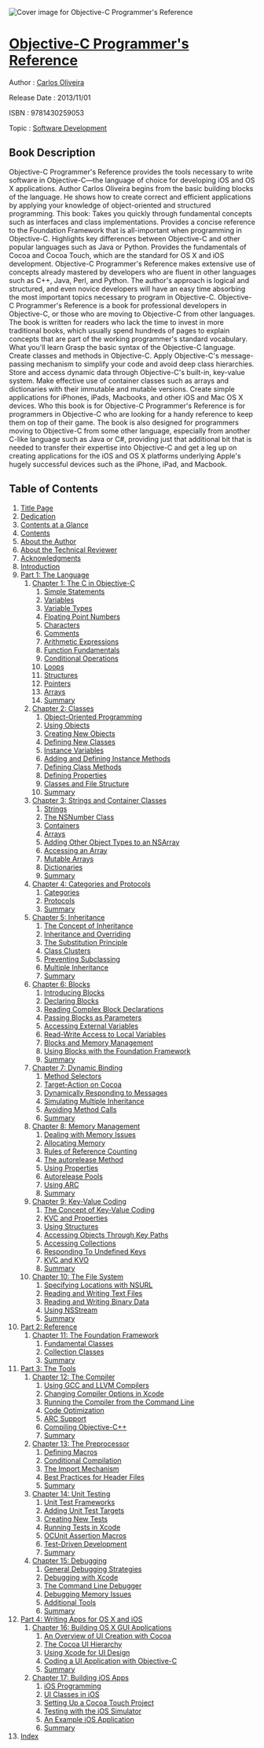 ![Cover image for Objective-C Programmer&#39;s Reference](https://imgdetail.ebookreading.net/cover/cover/software_development/EB9781430259053.jpg)

[Objective-C Programmer&#39;s Reference](https://ebookreading.net/view/book/Objective-C+Programmer%26%2339%3Bs+Reference-EB9781430259053_1.html "Objective-C Programmer&#39;s Reference")
====================================================================================================================

Author : [Carlos Oliveira](https://ebookreading.net/search/author/Carlos+Oliveira)

Release Date : 2013/11/01

ISBN : 9781430259053

Topic : [Software Development](https://ebookreading.net/search/category/software-development)

Book Description
-----------------

Objective-C Programmer's Reference provides the tools necessary to write software in Objective-C—the language of choice for developing iOS and OS X applications. Author Carlos Oliveira begins from the basic building blocks of the language. He shows how to create correct and efficient applications by applying your knowledge of object-oriented and structured programming. This book:
Takes you quickly through fundamental concepts such as interfaces and class implementations.
Provides a concise reference to the Foundation Framework that is all-important when programming in Objective-C.
Highlights key differences between Objective-C and other popular languages such as Java or Python.
Provides the fundamentals of Cocoa and Cocoa Touch, which are the standard for OS X and iOS development.
Objective-C Programmer's Reference makes extensive use of concepts already mastered by developers who are fluent in other languages such as C++, Java, Perl, and Python. The author's approach is logical and structured, and even novice developers will have an easy time absorbing the most important topics necessary to program in Objective-C.
Objective-C Programmer's Reference is a book for professional developers in Objective-C, or those who are moving to Objective-C from other languages. The book is written for readers who lack the time to invest in more traditional books, which usually spend hundreds of pages to explain concepts that are part of the working programmer's standard vocabulary.
What you'll learn
Grasp the basic syntax of the Objective-C language.
Create classes and methods in Objective-C.
Apply Objective-C's message-passing mechanism to simplify your code and avoid deep class hierarchies.
Store and access dynamic data through Objective-C's built-in, key-value system.
Make effective use of container classes such as arrays and dictionaries with their immutable and mutable versions.
Create simple applications for iPhones, iPads, Macbooks, and other iOS and Mac OS X devices.
Who this book is for
Objective-C Programmer's Reference is for programmers in Objective-C who are looking for a handy reference to keep them on top of their game. The book is also designed for programmers moving to Objective-C from some other language, especially from another C-like language such as Java or C#, providing just that additional bit that is needed to transfer their expertise into Objective-C and get a leg up on creating applications for the iOS and OS X platforms underlying Apple's hugely successful devices such as the iPhone, iPad, and Macbook.
              
Table of Contents
-----------------

1. [Title Page](https://ebookreading.net/view/book/Objective-C+Programmer%26%2339%3Bs+Reference-EB9781430259053_2.html)
1. [Dedication](https://ebookreading.net/view/book/Objective-C+Programmer%26%2339%3Bs+Reference-EB9781430259053_4.html)
1. [Contents at a Glance](https://ebookreading.net/view/book/Objective-C+Programmer%26%2339%3Bs+Reference-EB9781430259053_5.html)
1. [Contents](https://ebookreading.net/view/book/Objective-C+Programmer%26%2339%3Bs+Reference-EB9781430259053_6.html)
1. [About the Author](https://ebookreading.net/view/book/Objective-C+Programmer%26%2339%3Bs+Reference-EB9781430259053_7.html)
1. [About the Technical Reviewer](https://ebookreading.net/view/book/Objective-C+Programmer%26%2339%3Bs+Reference-EB9781430259053_8.html)
1. [Acknowledgments](https://ebookreading.net/view/book/Objective-C+Programmer%26%2339%3Bs+Reference-EB9781430259053_9.html)
1. [Introduction](https://ebookreading.net/view/book/Objective-C+Programmer%26%2339%3Bs+Reference-EB9781430259053_10.html)
1. [Part 1: The Language](https://ebookreading.net/view/book/Objective-C+Programmer%26%2339%3Bs+Reference-EB9781430259053_11.html)
    1. [Chapter 1: The C in Objective-C](https://ebookreading.net/view/book/Objective-C+Programmer%26%2339%3Bs+Reference-EB9781430259053_12.html)
        1. [Simple Statements](https://ebookreading.net/view/book/Objective-C+Programmer%26%2339%3Bs+Reference-EB9781430259053_12.html#Sec1)
        1. [Variables](https://ebookreading.net/view/book/Objective-C+Programmer%26%2339%3Bs+Reference-EB9781430259053_12.html#Sec2)
        1. [Variable Types](https://ebookreading.net/view/book/Objective-C+Programmer%26%2339%3Bs+Reference-EB9781430259053_12.html#Sec4)
        1. [Floating Point Numbers](https://ebookreading.net/view/book/Objective-C+Programmer%26%2339%3Bs+Reference-EB9781430259053_12.html#Sec6)
        1. [Characters](https://ebookreading.net/view/book/Objective-C+Programmer%26%2339%3Bs+Reference-EB9781430259053_12.html#Sec7)
        1. [Comments](https://ebookreading.net/view/book/Objective-C+Programmer%26%2339%3Bs+Reference-EB9781430259053_12.html#Sec11)
        1. [Arithmetic Expressions](https://ebookreading.net/view/book/Objective-C+Programmer%26%2339%3Bs+Reference-EB9781430259053_12.html#Sec12)
        1. [Function Fundamentals](https://ebookreading.net/view/book/Objective-C+Programmer%26%2339%3Bs+Reference-EB9781430259053_12.html#Sec13)
        1. [Conditional Operations](https://ebookreading.net/view/book/Objective-C+Programmer%26%2339%3Bs+Reference-EB9781430259053_12.html#Sec16)
        1. [Loops](https://ebookreading.net/view/book/Objective-C+Programmer%26%2339%3Bs+Reference-EB9781430259053_12.html#Sec18)
        1. [Structures](https://ebookreading.net/view/book/Objective-C+Programmer%26%2339%3Bs+Reference-EB9781430259053_12.html#Sec26)
        1. [Pointers](https://ebookreading.net/view/book/Objective-C+Programmer%26%2339%3Bs+Reference-EB9781430259053_12.html#Sec27)
        1. [Arrays](https://ebookreading.net/view/book/Objective-C+Programmer%26%2339%3Bs+Reference-EB9781430259053_12.html#Sec29)
        1. [Summary](https://ebookreading.net/view/book/Objective-C+Programmer%26%2339%3Bs+Reference-EB9781430259053_12.html#Sec31)
    1. [Chapter 2: Classes](https://ebookreading.net/view/book/Objective-C+Programmer%26%2339%3Bs+Reference-EB9781430259053_13.html)
        1. [Object-Oriented Programming](https://ebookreading.net/view/book/Objective-C+Programmer%26%2339%3Bs+Reference-EB9781430259053_13.html#Sec1)
        1. [Using Objects](https://ebookreading.net/view/book/Objective-C+Programmer%26%2339%3Bs+Reference-EB9781430259053_13.html#Sec3)
        1. [Creating New Objects](https://ebookreading.net/view/book/Objective-C+Programmer%26%2339%3Bs+Reference-EB9781430259053_13.html#Sec6)
        1. [Defining New Classes](https://ebookreading.net/view/book/Objective-C+Programmer%26%2339%3Bs+Reference-EB9781430259053_13.html#Sec7)
        1. [Instance Variables](https://ebookreading.net/view/book/Objective-C+Programmer%26%2339%3Bs+Reference-EB9781430259053_13.html#Sec8)
        1. [Adding and Defining Instance Methods](https://ebookreading.net/view/book/Objective-C+Programmer%26%2339%3Bs+Reference-EB9781430259053_13.html#Sec9)
        1. [Defining Class Methods](https://ebookreading.net/view/book/Objective-C+Programmer%26%2339%3Bs+Reference-EB9781430259053_13.html#Sec13)
        1. [Defining Properties](https://ebookreading.net/view/book/Objective-C+Programmer%26%2339%3Bs+Reference-EB9781430259053_13.html#Sec15)
        1. [Classes and File Structure](https://ebookreading.net/view/book/Objective-C+Programmer%26%2339%3Bs+Reference-EB9781430259053_13.html#Sec19)
        1. [Summary](https://ebookreading.net/view/book/Objective-C+Programmer%26%2339%3Bs+Reference-EB9781430259053_13.html#Sec20)
    1. [Chapter 3: Strings and Container Classes](https://ebookreading.net/view/book/Objective-C+Programmer%26%2339%3Bs+Reference-EB9781430259053_14.html)
        1. [Strings](https://ebookreading.net/view/book/Objective-C+Programmer%26%2339%3Bs+Reference-EB9781430259053_14.html#Sec1)
        1. [The NSNumber Class](https://ebookreading.net/view/book/Objective-C+Programmer%26%2339%3Bs+Reference-EB9781430259053_14.html#Sec5)
        1. [Containers](https://ebookreading.net/view/book/Objective-C+Programmer%26%2339%3Bs+Reference-EB9781430259053_14.html#Sec8)
        1. [Arrays](https://ebookreading.net/view/book/Objective-C+Programmer%26%2339%3Bs+Reference-EB9781430259053_14.html#Sec9)
        1. [Adding Other Object Types to an NSArray](https://ebookreading.net/view/book/Objective-C+Programmer%26%2339%3Bs+Reference-EB9781430259053_14.html#Sec10)
        1. [Accessing an Array](https://ebookreading.net/view/book/Objective-C+Programmer%26%2339%3Bs+Reference-EB9781430259053_14.html#Sec12)
        1. [Mutable Arrays](https://ebookreading.net/view/book/Objective-C+Programmer%26%2339%3Bs+Reference-EB9781430259053_14.html#Sec13)
        1. [Dictionaries](https://ebookreading.net/view/book/Objective-C+Programmer%26%2339%3Bs+Reference-EB9781430259053_14.html#Sec14)
        1. [Summary](https://ebookreading.net/view/book/Objective-C+Programmer%26%2339%3Bs+Reference-EB9781430259053_14.html#Sec19)
    1. [Chapter 4: Categories and Protocols](https://ebookreading.net/view/book/Objective-C+Programmer%26%2339%3Bs+Reference-EB9781430259053_15.html)
        1. [Categories](https://ebookreading.net/view/book/Objective-C+Programmer%26%2339%3Bs+Reference-EB9781430259053_15.html#Sec1)
        1. [Protocols](https://ebookreading.net/view/book/Objective-C+Programmer%26%2339%3Bs+Reference-EB9781430259053_15.html#Sec6)
        1. [Summary](https://ebookreading.net/view/book/Objective-C+Programmer%26%2339%3Bs+Reference-EB9781430259053_15.html#Sec11)
    1. [Chapter 5: Inheritance](https://ebookreading.net/view/book/Objective-C+Programmer%26%2339%3Bs+Reference-EB9781430259053_16.html)
        1. [The Concept of Inheritance](https://ebookreading.net/view/book/Objective-C+Programmer%26%2339%3Bs+Reference-EB9781430259053_16.html#Sec1)
        1. [Inheritance and Overriding](https://ebookreading.net/view/book/Objective-C+Programmer%26%2339%3Bs+Reference-EB9781430259053_16.html#Sec2)
        1. [The Substitution Principle](https://ebookreading.net/view/book/Objective-C+Programmer%26%2339%3Bs+Reference-EB9781430259053_16.html#Sec6)
        1. [Class Clusters](https://ebookreading.net/view/book/Objective-C+Programmer%26%2339%3Bs+Reference-EB9781430259053_16.html#Sec7)
        1. [Preventing Subclassing](https://ebookreading.net/view/book/Objective-C+Programmer%26%2339%3Bs+Reference-EB9781430259053_16.html#Sec8)
        1. [Multiple Inheritance](https://ebookreading.net/view/book/Objective-C+Programmer%26%2339%3Bs+Reference-EB9781430259053_16.html#Sec9)
        1. [Summary](https://ebookreading.net/view/book/Objective-C+Programmer%26%2339%3Bs+Reference-EB9781430259053_16.html#Sec12)
    1. [Chapter 6: Blocks](https://ebookreading.net/view/book/Objective-C+Programmer%26%2339%3Bs+Reference-EB9781430259053_17.html)
        1. [Introducing Blocks](https://ebookreading.net/view/book/Objective-C+Programmer%26%2339%3Bs+Reference-EB9781430259053_17.html#Sec1)
        1. [Declaring Blocks](https://ebookreading.net/view/book/Objective-C+Programmer%26%2339%3Bs+Reference-EB9781430259053_17.html#Sec2)
        1. [Reading Complex Block Declarations](https://ebookreading.net/view/book/Objective-C+Programmer%26%2339%3Bs+Reference-EB9781430259053_17.html#Sec3)
        1. [Passing Blocks as Parameters](https://ebookreading.net/view/book/Objective-C+Programmer%26%2339%3Bs+Reference-EB9781430259053_17.html#Sec4)
        1. [Accessing External Variables](https://ebookreading.net/view/book/Objective-C+Programmer%26%2339%3Bs+Reference-EB9781430259053_17.html#Sec5)
        1. [Read-Write Access to Local Variables](https://ebookreading.net/view/book/Objective-C+Programmer%26%2339%3Bs+Reference-EB9781430259053_17.html#Sec6)
        1. [Blocks and Memory Management](https://ebookreading.net/view/book/Objective-C+Programmer%26%2339%3Bs+Reference-EB9781430259053_17.html#Sec7)
        1. [Using Blocks with the Foundation Framework](https://ebookreading.net/view/book/Objective-C+Programmer%26%2339%3Bs+Reference-EB9781430259053_17.html#Sec8)
        1. [Summary](https://ebookreading.net/view/book/Objective-C+Programmer%26%2339%3Bs+Reference-EB9781430259053_17.html#Sec9)
    1. [Chapter 7: Dynamic Binding](https://ebookreading.net/view/book/Objective-C+Programmer%26%2339%3Bs+Reference-EB9781430259053_18.html)
        1. [Method Selectors](https://ebookreading.net/view/book/Objective-C+Programmer%26%2339%3Bs+Reference-EB9781430259053_18.html#Sec1)
        1. [Target-Action on Cocoa](https://ebookreading.net/view/book/Objective-C+Programmer%26%2339%3Bs+Reference-EB9781430259053_18.html#Sec5)
        1. [Dynamically Responding to Messages](https://ebookreading.net/view/book/Objective-C+Programmer%26%2339%3Bs+Reference-EB9781430259053_18.html#Sec6)
        1. [Simulating Multiple Inheritance](https://ebookreading.net/view/book/Objective-C+Programmer%26%2339%3Bs+Reference-EB9781430259053_18.html#Sec9)
        1. [Avoiding Method Calls](https://ebookreading.net/view/book/Objective-C+Programmer%26%2339%3Bs+Reference-EB9781430259053_18.html#Sec11)
        1. [Summary](https://ebookreading.net/view/book/Objective-C+Programmer%26%2339%3Bs+Reference-EB9781430259053_18.html#Sec12)
    1. [Chapter 8: Memory Management](https://ebookreading.net/view/book/Objective-C+Programmer%26%2339%3Bs+Reference-EB9781430259053_19.html)
        1. [Dealing with Memory Issues](https://ebookreading.net/view/book/Objective-C+Programmer%26%2339%3Bs+Reference-EB9781430259053_19.html#Sec1)
        1. [Allocating Memory](https://ebookreading.net/view/book/Objective-C+Programmer%26%2339%3Bs+Reference-EB9781430259053_19.html#Sec4)
        1. [Rules of Reference Counting](https://ebookreading.net/view/book/Objective-C+Programmer%26%2339%3Bs+Reference-EB9781430259053_19.html#Sec5)
        1. [The autorelease Method](https://ebookreading.net/view/book/Objective-C+Programmer%26%2339%3Bs+Reference-EB9781430259053_19.html#Sec6)
        1. [Using Properties](https://ebookreading.net/view/book/Objective-C+Programmer%26%2339%3Bs+Reference-EB9781430259053_19.html#Sec7)
        1. [Autorelease Pools](https://ebookreading.net/view/book/Objective-C+Programmer%26%2339%3Bs+Reference-EB9781430259053_19.html#Sec8)
        1. [Using ARC](https://ebookreading.net/view/book/Objective-C+Programmer%26%2339%3Bs+Reference-EB9781430259053_19.html#Sec9)
        1. [Summary](https://ebookreading.net/view/book/Objective-C+Programmer%26%2339%3Bs+Reference-EB9781430259053_19.html#Sec10)
    1. [Chapter 9: Key-Value Coding](https://ebookreading.net/view/book/Objective-C+Programmer%26%2339%3Bs+Reference-EB9781430259053_20.html)
        1. [The Concept of Key-Value Coding](https://ebookreading.net/view/book/Objective-C+Programmer%26%2339%3Bs+Reference-EB9781430259053_20.html#Sec1)
        1. [KVC and Properties](https://ebookreading.net/view/book/Objective-C+Programmer%26%2339%3Bs+Reference-EB9781430259053_20.html#Sec5)
        1. [Using Structures](https://ebookreading.net/view/book/Objective-C+Programmer%26%2339%3Bs+Reference-EB9781430259053_20.html#Sec6)
        1. [Accessing Objects Through Key Paths](https://ebookreading.net/view/book/Objective-C+Programmer%26%2339%3Bs+Reference-EB9781430259053_20.html#Sec7)
        1. [Accessing Collections](https://ebookreading.net/view/book/Objective-C+Programmer%26%2339%3Bs+Reference-EB9781430259053_20.html#Sec8)
        1. [Responding To Undefined Keys](https://ebookreading.net/view/book/Objective-C+Programmer%26%2339%3Bs+Reference-EB9781430259053_20.html#Sec9)
        1. [KVC and KVO](https://ebookreading.net/view/book/Objective-C+Programmer%26%2339%3Bs+Reference-EB9781430259053_20.html#Sec10)
        1. [Summary](https://ebookreading.net/view/book/Objective-C+Programmer%26%2339%3Bs+Reference-EB9781430259053_20.html#Sec11)
    1. [Chapter 10: The File System](https://ebookreading.net/view/book/Objective-C+Programmer%26%2339%3Bs+Reference-EB9781430259053_21.html)
        1. [Specifying Locations with NSURL](https://ebookreading.net/view/book/Objective-C+Programmer%26%2339%3Bs+Reference-EB9781430259053_21.html#Sec1)
        1. [Reading and Writing Text Files](https://ebookreading.net/view/book/Objective-C+Programmer%26%2339%3Bs+Reference-EB9781430259053_21.html#Sec2)
        1. [Reading and Writing Binary Data](https://ebookreading.net/view/book/Objective-C+Programmer%26%2339%3Bs+Reference-EB9781430259053_21.html#Sec3)
        1. [Using NSStream](https://ebookreading.net/view/book/Objective-C+Programmer%26%2339%3Bs+Reference-EB9781430259053_21.html#Sec4)
        1. [Summary](https://ebookreading.net/view/book/Objective-C+Programmer%26%2339%3Bs+Reference-EB9781430259053_21.html#Sec7)
1. [Part 2: Reference](https://ebookreading.net/view/book/Objective-C+Programmer%26%2339%3Bs+Reference-EB9781430259053_22.html)
    1. [Chapter 11: The Foundation Framework](https://ebookreading.net/view/book/Objective-C+Programmer%26%2339%3Bs+Reference-EB9781430259053_23.html)
        1. [Fundamental Classes](https://ebookreading.net/view/book/Objective-C+Programmer%26%2339%3Bs+Reference-EB9781430259053_23.html#Sec1)
        1. [Collection Classes](https://ebookreading.net/view/book/Objective-C+Programmer%26%2339%3Bs+Reference-EB9781430259053_23.html#Sec9)
        1. [Summary](https://ebookreading.net/view/book/Objective-C+Programmer%26%2339%3Bs+Reference-EB9781430259053_23.html#Sec14)
1. [Part 3: The Tools](https://ebookreading.net/view/book/Objective-C+Programmer%26%2339%3Bs+Reference-EB9781430259053_24.html)
    1. [Chapter 12: The Compiler](https://ebookreading.net/view/book/Objective-C+Programmer%26%2339%3Bs+Reference-EB9781430259053_25.html)
        1. [Using GCC and LLVM Compilers](https://ebookreading.net/view/book/Objective-C+Programmer%26%2339%3Bs+Reference-EB9781430259053_25.html#Sec1)
        1. [Changing Compiler Options in Xcode](https://ebookreading.net/view/book/Objective-C+Programmer%26%2339%3Bs+Reference-EB9781430259053_25.html#Sec2)
        1. [Running the Compiler from the Command Line](https://ebookreading.net/view/book/Objective-C+Programmer%26%2339%3Bs+Reference-EB9781430259053_25.html#Sec3)
        1. [Code Optimization](https://ebookreading.net/view/book/Objective-C+Programmer%26%2339%3Bs+Reference-EB9781430259053_25.html#Sec4)
        1. [ARC Support](https://ebookreading.net/view/book/Objective-C+Programmer%26%2339%3Bs+Reference-EB9781430259053_25.html#Sec7)
        1. [Compiling Objective-C++](https://ebookreading.net/view/book/Objective-C+Programmer%26%2339%3Bs+Reference-EB9781430259053_25.html#Sec8)
        1. [Summary](https://ebookreading.net/view/book/Objective-C+Programmer%26%2339%3Bs+Reference-EB9781430259053_25.html#Sec9)
    1. [Chapter 13: The Preprocessor](https://ebookreading.net/view/book/Objective-C+Programmer%26%2339%3Bs+Reference-EB9781430259053_26.html)
        1. [Defining Macros](https://ebookreading.net/view/book/Objective-C+Programmer%26%2339%3Bs+Reference-EB9781430259053_26.html#Sec1)
        1. [Conditional Compilation](https://ebookreading.net/view/book/Objective-C+Programmer%26%2339%3Bs+Reference-EB9781430259053_26.html#Sec5)
        1. [The Import Mechanism](https://ebookreading.net/view/book/Objective-C+Programmer%26%2339%3Bs+Reference-EB9781430259053_26.html#Sec8)
        1. [Best Practices for Header Files](https://ebookreading.net/view/book/Objective-C+Programmer%26%2339%3Bs+Reference-EB9781430259053_26.html#Sec9)
        1. [Summary](https://ebookreading.net/view/book/Objective-C+Programmer%26%2339%3Bs+Reference-EB9781430259053_26.html#Sec10)
    1. [Chapter 14: Unit Testing](https://ebookreading.net/view/book/Objective-C+Programmer%26%2339%3Bs+Reference-EB9781430259053_27.html)
        1. [Unit Test Frameworks](https://ebookreading.net/view/book/Objective-C+Programmer%26%2339%3Bs+Reference-EB9781430259053_27.html#Sec1)
        1. [Adding Unit Test Targets](https://ebookreading.net/view/book/Objective-C+Programmer%26%2339%3Bs+Reference-EB9781430259053_27.html#Sec2)
        1. [Creating New Tests](https://ebookreading.net/view/book/Objective-C+Programmer%26%2339%3Bs+Reference-EB9781430259053_27.html#Sec3)
        1. [Running Tests in Xcode](https://ebookreading.net/view/book/Objective-C+Programmer%26%2339%3Bs+Reference-EB9781430259053_27.html#Sec4)
        1. [OCUnit Assertion Macros](https://ebookreading.net/view/book/Objective-C+Programmer%26%2339%3Bs+Reference-EB9781430259053_27.html#Sec5)
        1. [Test-Driven Development](https://ebookreading.net/view/book/Objective-C+Programmer%26%2339%3Bs+Reference-EB9781430259053_27.html#Sec6)
        1. [Summary](https://ebookreading.net/view/book/Objective-C+Programmer%26%2339%3Bs+Reference-EB9781430259053_27.html#Sec7)
    1. [Chapter 15: Debugging](https://ebookreading.net/view/book/Objective-C+Programmer%26%2339%3Bs+Reference-EB9781430259053_28.html)
        1. [General Debugging Strategies](https://ebookreading.net/view/book/Objective-C+Programmer%26%2339%3Bs+Reference-EB9781430259053_28.html#Sec1)
        1. [Debugging with Xcode](https://ebookreading.net/view/book/Objective-C+Programmer%26%2339%3Bs+Reference-EB9781430259053_28.html#Sec2)
        1. [The Command Line Debugger](https://ebookreading.net/view/book/Objective-C+Programmer%26%2339%3Bs+Reference-EB9781430259053_28.html#Sec8)
        1. [Debugging Memory Issues](https://ebookreading.net/view/book/Objective-C+Programmer%26%2339%3Bs+Reference-EB9781430259053_28.html#Sec9)
        1. [Additional Tools](https://ebookreading.net/view/book/Objective-C+Programmer%26%2339%3Bs+Reference-EB9781430259053_28.html#Sec12)
        1. [Summary](https://ebookreading.net/view/book/Objective-C+Programmer%26%2339%3Bs+Reference-EB9781430259053_28.html#Sec15)
1. [Part 4: Writing Apps for OS X and iOS](https://ebookreading.net/view/book/Objective-C+Programmer%26%2339%3Bs+Reference-EB9781430259053_29.html)
    1. [Chapter 16: Building OS X GUI Applications](https://ebookreading.net/view/book/Objective-C+Programmer%26%2339%3Bs+Reference-EB9781430259053_30.html)
        1. [An Overview of UI Creation with Cocoa](https://ebookreading.net/view/book/Objective-C+Programmer%26%2339%3Bs+Reference-EB9781430259053_30.html#Sec1)
        1. [The Cocoa UI Hierarchy](https://ebookreading.net/view/book/Objective-C+Programmer%26%2339%3Bs+Reference-EB9781430259053_30.html#Sec6)
        1. [Using Xcode for UI Design](https://ebookreading.net/view/book/Objective-C+Programmer%26%2339%3Bs+Reference-EB9781430259053_30.html#Sec10)
        1. [Coding a UI Application with Objective-C ](https://ebookreading.net/view/book/Objective-C+Programmer%26%2339%3Bs+Reference-EB9781430259053_30.html#Sec16)
        1. [Summary](https://ebookreading.net/view/book/Objective-C+Programmer%26%2339%3Bs+Reference-EB9781430259053_30.html#Sec21)
    1. [Chapter 17: Building iOS Apps](https://ebookreading.net/view/book/Objective-C+Programmer%26%2339%3Bs+Reference-EB9781430259053_31.html)
        1. [iOS Programming](https://ebookreading.net/view/book/Objective-C+Programmer%26%2339%3Bs+Reference-EB9781430259053_31.html#Sec1)
        1. [UI Classes in iOS](https://ebookreading.net/view/book/Objective-C+Programmer%26%2339%3Bs+Reference-EB9781430259053_31.html#Sec4)
        1. [Setting Up a Cocoa Touch Project](https://ebookreading.net/view/book/Objective-C+Programmer%26%2339%3Bs+Reference-EB9781430259053_31.html#Sec7)
        1. [Testing with the iOS Simulator](https://ebookreading.net/view/book/Objective-C+Programmer%26%2339%3Bs+Reference-EB9781430259053_31.html#Sec8)
        1. [An Example iOS Application](https://ebookreading.net/view/book/Objective-C+Programmer%26%2339%3Bs+Reference-EB9781430259053_31.html#Sec9)
        1. [Summary](https://ebookreading.net/view/book/Objective-C+Programmer%26%2339%3Bs+Reference-EB9781430259053_31.html#Sec15)
1. [Index](https://ebookreading.net/view/book/Objective-C+Programmer%26%2339%3Bs+Reference-EB9781430259053_32.html)
